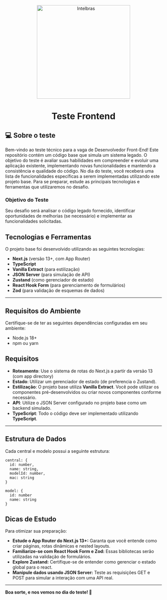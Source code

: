 <div align="center">
    <img src="https://backend.intelbras.com/sites/default/files/2022-03/intelbras-facebook-thumb.png" width="300" alt="Intelbras" />
<h1 align="center">Teste Frontend</h1>

</div>

## 💻 Sobre o teste

Bem-vindo ao teste técnico para a vaga de Desenvolvedor Front-End! Este repositório contém um código base que simula um sistema legado. O objetivo do teste é avaliar suas habilidades em compreender e evoluir uma aplicação existente, implementando novas funcionalidades e mantendo a consistência e qualidade do código. No dia do teste, você receberá uma lista de funcionalidades específicas a serem implementadas utilizando este projeto base. Para se preparar, estude as principais tecnologias e ferramentas que utilizaremos no desafio.

### Objetivo do Teste

Seu desafio será analisar o código legado fornecido, identificar oportunidades de melhorias (se necessário) e implementar as funcionalidades solicitadas.

## Tecnologias e Ferramentas

O projeto base foi desenvolvido utilizando as seguintes tecnologias:

- **Next.js** (versão 13+, com App Router)
- **TypeScript**
- **Vanilla Extract** (para estilização)
- **JSON Server** (para simulação de API)
- **Zustand** (como gerenciador de estado)
- **React Hook Form** (para gerenciamento de formulários)
- **Zod** (para validação de esquemas de dados)

---

## Requisitos do Ambiente

Certifique-se de ter as seguintes dependências configuradas em seu ambiente:

- Node.js 18+ 
- npm ou yarn

## Requisitos

- **Roteamento**: Use o sistema de rotas do Next.js a partir da versão 13 (com app directory)
- **Estado**: Utilizar um gerenciador de estado (de preferencia o Zustand).
- **Estilização**: O projeto base utiliza **Vanilla Extract**. Você pode utilizar os componentes pré-desenvolvidos ou criar novos componentes conforme necessário.
- **API**: Utilize o JSON Server configurado no projeto base como um backend simulado.
- **TypeScript**: Todo o código deve ser implementado utilizando **TypeScript**.

---

## Estrutura de Dados

Cada central e modelo possui a seguinte estrutura:

```
central: {
  id: number,
  name: string,
  modelId: number,
  mac: string
}

model: {
  id: number
  name: string
}
```

## Dicas de Estudo
Para otimizar sua preparação:

- **Estude o App Router do Next.js 13+:** Garanta que você entende como criar páginas, rotas dinâmicas e nested layouts.
- **Familiarize-se com React Hook Form e Zod:** Essas bibliotecas serão utilizadas na validação de formulários.
- **Explore Zustand:** Certifique-se de entender como gerenciar o estado global para o react.
- **Manipule dados usando JSON Server:** Teste as requisições GET e POST para simular a interação com uma API real.


---

**Boa sorte, e nos vemos no dia do teste! 🚀**
